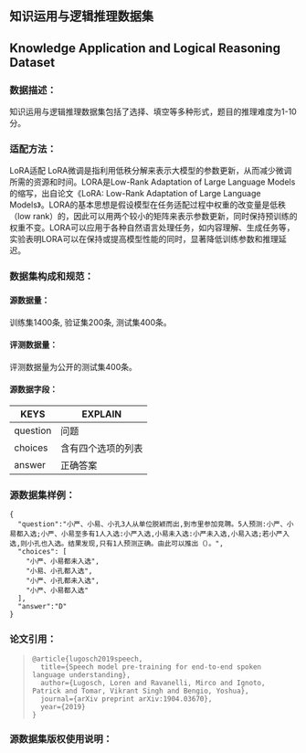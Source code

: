 ## 知识运用与逻辑推理数据集


## Knowledge Application and Logical Reasoning Dataset  


### 数据描述：
知识运用与逻辑推理数据集包括了选择、填空等多种形式，题目的推理难度为1-10分。


### 适配方法：
LoRA适配
LoRA微调是指利用低秩分解来表示大模型的参数更新，从而减少微调所需的资源和时间。LORA是Low-Rank Adaptation of Large Language Models的缩写，出自论文《LoRA: Low-Rank Adaptation of Large Language Models》。LORA的基本思想是假设模型在任务适配过程中权重的改变量是低秩（low rank）的，因此可以用两个较小的矩阵来表示参数更新，同时保持预训练的权重不变。LORA可以应用于各种自然语言处理任务，如内容理解、生成任务等，实验表明LORA可以在保持或提高模型性能的同时，显著降低训练参数和推理延迟。


### 数据集构成和规范：

#### 源数据量：

训练集1400条, 验证集200条, 测试集400条。

#### 评测数据量：

评测数据量为公开的测试集400条。

#### 源数据字段：

|  KEYS   | EXPLAIN  |
|  ----  | ----  |
| question  | 问题 |
| choices  | 含有四个选项的列表 |
| answer  | 正确答案 |


### 源数据集样例：

```
{
  "question":"小严、小易、小孔3人从单位脱颖而出,到市里参加竞聘。5人预测:小严、小易都入选;小严、小易至多有1人入选:小严入选,小易未入选:小严未入选,小易入选;若小严入选,则小孔也入选。结果发现,只有1人预测正确。由此可以推出（）。",
  "choices": [
    "小严、小易都未入选",
    "小易、小孔都入选",
    "小严、小孔都未入选",
    "小严、小易都入选"
  ],
  "answer":"D"
}
```


### 论文引用：

>   ```
>   @article{lugosch2019speech,
>     title={Speech model pre-training for end-to-end spoken language understanding},
>     author={Lugosch, Loren and Ravanelli, Mirco and Ignoto, Patrick and Tomar, Vikrant Singh and Bengio, Yoshua},
>     journal={arXiv preprint arXiv:1904.03670},
>     year={2019}
>   }
>   ```

### 源数据集版权使用说明：

